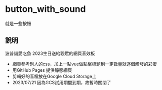 # button_with_sound
就是一些按鈕

## 說明
波普貓愛吃魚 2023生日送給觀眾的網頁音效板
- 網頁參考別人的css，加上一點vue做點擊標題到一定數量就逐個觸發的彩蛋
- 用GitHub Pages 提供靜態網頁
- 剪輯好的音檔放在Google Cloud Storage上
- 2023/07/21 因為GCS試用期間到期，故暫時關閉了